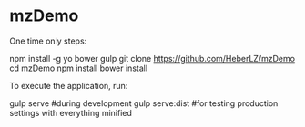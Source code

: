 mzDemo
======

One time only steps:

npm install -g yo bower gulp
git clone https://github.com/HeberLZ/mzDemo
cd mzDemo
npm install
bower install

To execute the application, run:

gulp serve #during development
gulp serve:dist #for testing production settings with everything minified
